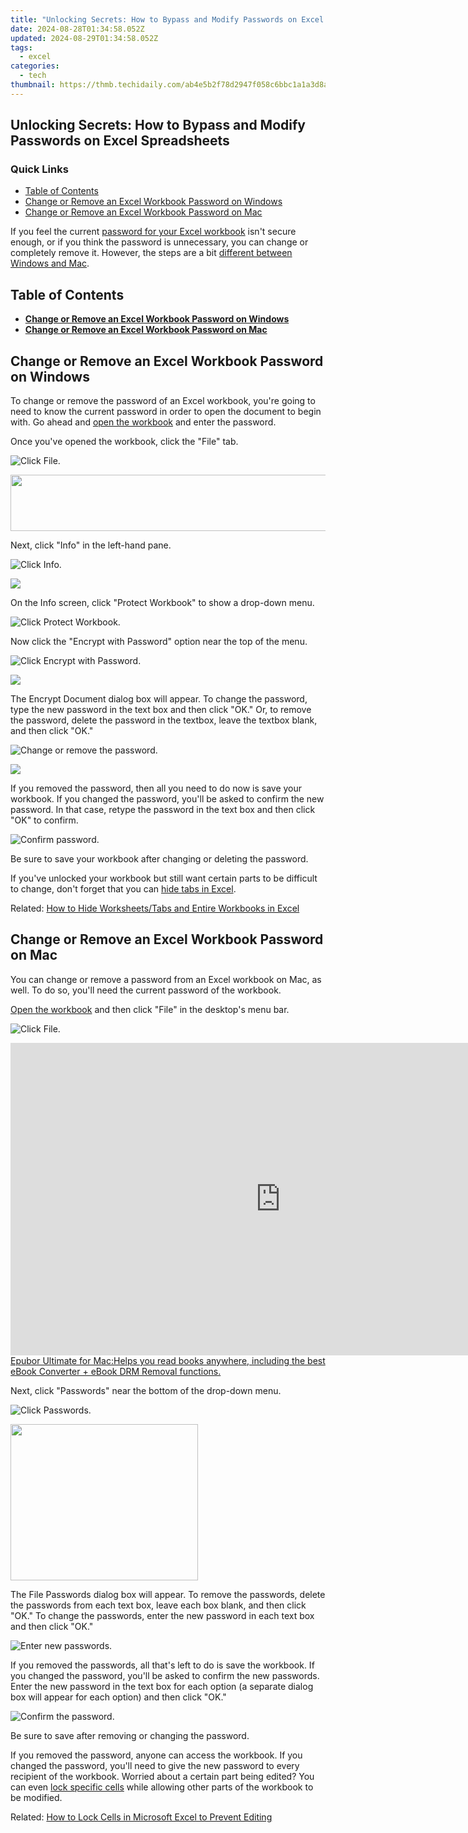 ```yaml
---
title: "Unlocking Secrets: How to Bypass and Modify Passwords on Excel Spreadsheets"
date: 2024-08-28T01:34:58.052Z
updated: 2024-08-29T01:34:58.052Z
tags:
  - excel
categories:
  - tech
thumbnail: https://thmb.techidaily.com/ab4e5b2f78d2947f058c6bbc1a1a3d8a464aeb89e644fffc47b69fb0b66b7027.jpg
---
```


## Unlocking Secrets: How to Bypass and Modify Passwords on Excel Spreadsheets

### Quick Links

* [Table of Contents](https://extra-support.techidaily.com/2024-approved-mastering-close-up-views-on-ms-teams/)
* [Change or Remove an Excel Workbook Password on Windows](https://screen-mirror.techidaily.com/in-2024-how-to-screen-share-on-apple-iphone-8-plus-drfone-by-drfone-ios/)
* [Change or Remove an Excel Workbook Password on Mac](https://sim-unlock.techidaily.com/in-2024-sim-unlock-realme-12-proplus-5g-phones-without-code-2-ways-to-remove-android-sim-lock-by-drfone-android/)

 If you feel the current [password for your Excel workbook](https://screen-recording.techidaily.com/updated-essential-tips-for-gameplay-screen-captures-on-xbox-one-for-2024/) isn't secure enough, or if you think the password is unnecessary, you can change or completely remove it. However, the steps are a bit [different between Windows and Mac](https://some-knowledge.techidaily.com/expert-techniques-in-creating-timelapses-on-black-hero5-for-2024/).

##  Table of Contents

* **[Change or Remove an Excel Workbook Password on Windows](https://instagram-clips.techidaily.com/new-navigating-the-world-of-instagram-endorsements-five-essential-steps-for-2024/)**
* **[Change or Remove an Excel Workbook Password on Mac](https://discord-videos.techidaily.com/new-style-spectrum-top-10-discotheme-innovations-by-expert-curators/)**

## Change or Remove an Excel Workbook Password on Windows

 To change or remove the password of an Excel workbook, you're going to need to know the current password in order to open the document to begin with. Go ahead and [open the workbook](https://ai-vdieo-software.techidaily.com/updated-beyond-quik-exploring-the-best-pc-video-editing-software-for-gopro-users/) and enter the password.

 Once you've opened the workbook, click the "File" tab.

![Click File.](https://static1.howtogeekimages.com/wordpress/wp-content/uploads/2021/10/Click-File.-1.png) 

<!-- affiliate ads begin -->
<a href="https://aligracehair.sjv.io/c/5597632/2087267/19272" target="_top" id="2087267"><img src="//a.impactradius-go.com/display-ad/19272-2087267" border="0" alt="" width="728" height="90"/></a><img height="0" width="0" src="https://imp.pxf.io/i/5597632/2087267/19272" style="position:absolute;visibility:hidden;" border="0" />
<!-- affiliate ads end -->
 Next, click "Info" in the left-hand pane.

![Click Info.](https://static1.howtogeekimages.com/wordpress/wp-content/uploads/2021/10/Click-Info.-1.png) 

<!-- affiliate ads begin -->
<a href="https://shop.copernic.com/order/checkout.php?PRODS=41033101&QTY=1&AFFILIATE=108875&CART=1"><img src="https://secure.2checkout.com/images/merchant/8d30aa96e72440759f74bd2306c1fa3d/Copernic-2023-Affiliate-728x90-Elite.png" border="0"></a>
<!-- affiliate ads end -->
 On the Info screen, click "Protect Workbook" to show a drop-down menu.

![Click Protect Workbook.](https://static1.howtogeekimages.com/wordpress/wp-content/uploads/2021/10/Click-Protect-Workbook..png) 

 Now click the "Encrypt with Password" option near the top of the menu.

![Click Encrypt with Password.](https://static1.howtogeekimages.com/wordpress/wp-content/uploads/2021/10/Click-Encrypt-with-Password..png) 

<!-- affiliate ads begin -->
<a href="https://store.massmailsoftware.com/order/checkout.php?PRODS=1095219&QTY=1&AFFILIATE=108875&CART=1"><img src="https://secure.avangate.com/images/merchant/dc87c13749315c7217cdc4ac692e704c/banera_for_partners-20_%281%29.jpg" border="0"></a>
<!-- affiliate ads end -->
 The Encrypt Document dialog box will appear. To change the password, type the new password in the text box and then click "OK." Or, to remove the password, delete the password in the textbox, leave the textbox blank, and then click "OK."

![Change or remove the password.](https://static1.howtogeekimages.com/wordpress/wp-content/uploads/2021/10/Change-or-remove-the-password..png) 

<!-- affiliate ads begin -->
<a href="https://secure.2checkout.com/order/checkout.php?PRODS=4621764&QTY=1&AFFILIATE=108875&CART=1"><img src="https://www.x-mirage.com/x-mirage/img/page-home.jpg" border="0"></a>
<!-- affiliate ads end -->
 If you removed the password, then all you need to do now is save your workbook. If you changed the password, you'll be asked to confirm the new password. In that case, retype the password in the text box and then click "OK" to confirm.

![Confirm password.](https://static1.howtogeekimages.com/wordpress/wp-content/uploads/2021/10/Confirm-password..png) 

 Be sure to save your workbook after changing or deleting the password.

 If you've unlocked your workbook but still want certain parts to be difficult to change, don't forget that you can [hide tabs in Excel](https://extra-guidance.techidaily.com/instantly-personalize-your-phones-from-tiktok-sounds-to-ringtones-for-2024/).

Related: [How to Hide Worksheets/Tabs and Entire Workbooks in Excel](https://extra-guidance.techidaily.com/instantly-personalize-your-phones-from-tiktok-sounds-to-ringtones-for-2024/) 

## Change or Remove an Excel Workbook Password on Mac

 You can change or remove a password from an Excel workbook on Mac, as well. To do so, you'll need the current password of the workbook.

[Open the workbook](https://ai-vdieo-software.techidaily.com/updated-beyond-quik-exploring-the-best-pc-video-editing-software-for-gopro-users/) and then click "File" in the desktop's menu bar.

![Click File.](https://static1.howtogeekimages.com/wordpress/wp-content/uploads/2021/10/Click-File.-1.png) 

<!-- affiliate ads begin -->
<a href="https://secure.2checkout.com/order/checkout.php?PRODS=4599952&QTY=1&AFFILIATE=108875&CART=1"><iframe width="864" height="500" src="https://www.youtube.com/embed/jVnfr5HudQw" title="The Latest and Easiest Solution to Remove Kindle DRM on Windows (without Degrading)" frameborder="0" allow="accelerometer; autoplay; clipboard-write; encrypted-media; gyroscope; picture-in-picture; web-share" referrerpolicy="strict-origin-when-cross-origin" allowfullscreen></iframe>Epubor Ultimate for Mac:Helps you read books anywhere, including the best eBook Converter + eBook DRM Removal functions.</a>
<!-- affiliate ads end -->
 Next, click "Passwords" near the bottom of the drop-down menu.

![Click Passwords.](https://static1.howtogeekimages.com/wordpress/wp-content/uploads/2021/10/Click-Passwords..png) 

<!-- affiliate ads begin -->
<a href="https://imp.i357552.net/c/5597632/863039/11832" target="_top" id="863039"><img src="//a.impactradius-go.com/display-ad/11832-863039" border="0" alt="" width="300" height="250"/></a>
<!-- affiliate ads end -->
 The File Passwords dialog box will appear. To remove the passwords, delete the passwords from each text box, leave each box blank, and then click "OK." To change the passwords, enter the new password in each text box and then click "OK."

![Enter new passwords.](https://static1.howtogeekimages.com/wordpress/wp-content/uploads/2021/10/Enter-new-passwords..png) 

 If you removed the passwords, all that's left to do is save the workbook. If you changed the password, you'll be asked to confirm the new passwords. Enter the new password in the text box for each option (a separate dialog box will appear for each option) and then click "OK."

![Confirm the password.](https://static1.howtogeekimages.com/wordpress/wp-content/uploads/2021/10/Confirm-the-password..png) 

 Be sure to save after removing or changing the password.

 If you removed the password, anyone can access the workbook. If you changed the password, you'll need to give the new password to every recipient of the workbook. Worried about a certain part being edited? You can even [lock specific cells](https://video-screen-grab.techidaily.com/new-savor-playtime-the-essential-guide-to-high-quality-offline-ios-games-for-2024/) while allowing other parts of the workbook to be modified.

Related: [How to Lock Cells in Microsoft Excel to Prevent Editing](https://video-screen-grab.techidaily.com/new-savor-playtime-the-essential-guide-to-high-quality-offline-ios-games-for-2024/)

<ins class="adsbygoogle"
     style="display:block"
     data-ad-format="autorelaxed"
     data-ad-client="ca-pub-7571918770474297"
     data-ad-slot="1223367746"></ins>



<ins class="adsbygoogle"
     style="display:block"
     data-ad-client="ca-pub-7571918770474297"
     data-ad-slot="8358498916"
     data-ad-format="auto"
     data-full-width-responsive="true"></ins>


